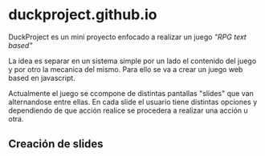 # duckproject.github.io

DuckProject es un mini proyecto enfocado a realizar un juego *"RPG text based"*

La idea es separar en un sistema simple por un lado el contenido del juego y por otro la mecanica del mismo. Para ello se va a crear un juego web based en javascript.

Actualmente el juego se ccompone de distintas pantallas "slides" que van alternandose entre ellas. En cada slide el usuario tiene distintas opciones y dependiendo de que acción realice se procedera a realizar una acción u otra.

## Creación de slides
